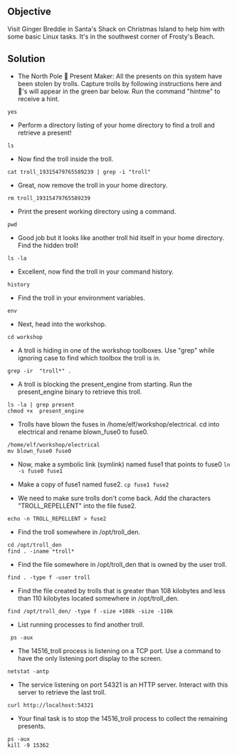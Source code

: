 ## Objective
Visit Ginger Breddie in Santa's Shack on Christmas Island to help him with some basic Linux tasks. It's in the southwest corner of Frosty's Beach.

## Solution

- The North Pole 🎁 Present Maker:
All the presents on this system have been stolen by trolls. Capture trolls by following instructions here and 🎁's will appear in the green bar below. Run the command "hintme" to receive a hint.
```
yes
```

- Perform a directory listing of your home directory to find a troll and retrieve a present!
```
ls
```

- Now find the troll inside the troll.
```
cat troll_19315479765589239 | grep -i "troll"
```

- Great, now remove the troll in your home directory.
```
rm troll_19315479765589239
```

- Print the present working directory using a command.
```
pwd
```

- Good job but it looks like another troll hid itself in your home directory. Find the hidden troll!
```
ls -la
```

- Excellent, now find the troll in your command history.
```
history
```

- Find the troll in your environment variables.
```
env
```

- Next, head into the workshop.
```
cd workshop
```

- A troll is hiding in one of the workshop toolboxes. Use "grep" while ignoring case to find which toolbox the troll is in.
```
grep -ir  "troll*" .
```

- A troll is blocking the present_engine from starting. Run the present_engine binary to retrieve this troll.
```
ls -la | grep present
chmod +x  present_engine
```

- Trolls have blown the fuses in /home/elf/workshop/electrical. cd into electrical and rename blown_fuse0 to fuse0.
```
/home/elf/workshop/electrical
mv blown_fuse0 fuse0
```

- Now, make a symbolic link (symlink) named fuse1 that points to fuse0 ```ln -s fuse0 fuse1```

- Make a copy of fuse1 named fuse2. ```cp fuse1 fuse2```

- We need to make sure trolls don't come back. Add the characters "TROLL_REPELLENT" into the file fuse2.
```
echo -n TROLL_REPELLENT > fuse2
```

- Find the troll somewhere in /opt/troll_den.
```
cd /opt/troll_den
find . -iname *troll*
```

- Find the file somewhere in /opt/troll_den that is owned by the user troll.
```
find . -type f -user troll
```

- Find the file created by trolls that is greater than 108 kilobytes and less than 110 kilobytes located somewhere in /opt/troll_den.
```
find /opt/troll_den/ -type f -size +108k -size -110k
```

- List running processes to find another troll.
```
 ps -aux
```

- The 14516_troll process is listening on a TCP port. Use a command to have the only listening port display to the screen.
```
netstat -antp
```

- The service listening on port 54321 is an HTTP server. Interact with this server to retrieve the last troll.
```
curl http://localhost:54321
```

- Your final task is to stop the 14516_troll process to collect the remaining presents.
```
ps -aux
kill -9 15362
```


